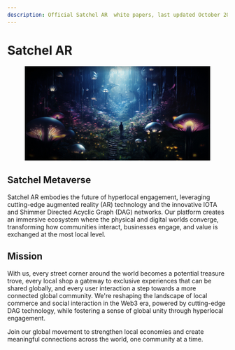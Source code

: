 ```yaml
---
description: Official Satchel AR  white papers, last updated October 2024
---
```


# Satchel AR

<figure><img src=".gitbook/assets/imagineWithSatchel.jpg" alt="A new world with Satchel."><figcaption></figcaption></figure>

## Satchel Metaverse

Satchel AR embodies the future of hyperlocal engagement, leveraging cutting-edge augmented reality (AR) technology and the innovative IOTA and Shimmer Directed Acyclic Graph (DAG) networks. Our platform creates an immersive ecosystem where the physical and digital worlds converge, transforming how communities interact, businesses engage, and value is exchanged at the most local level.



## Mission

With us, every street corner around the world becomes a potential treasure trove, every local shop a gateway to exclusive experiences that can be shared globally, and every user interaction a step towards a more connected global community. We're reshaping the landscape of local commerce and social interaction in the Web3 era, powered by cutting-edge DAG technology, while fostering a sense of global unity through hyperlocal engagement.

Join our global movement to strengthen local economies and create meaningful connections across the world, one community at a time.





